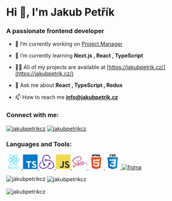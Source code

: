 <h1>Hi 👋, I'm Jakub Petřík</h1>
<h3>A passionate frontend developer</h3>

- 🔭 I’m currently working on [Project Manager](https://github.com/jakubpetrikcz/project-manager)

- 🌱 I’m currently learning **Next.js , React , TypeScript**

- 👨‍💻 All of my projects are available at [https://jakubpetrik.cz/](https://jakubpetrik.cz/)

- 💬 Ask me about **React , TypeScript , Redux**

- 📫 How to reach me **info@jakubpetrik.cz**

<h3 align="left">Connect with me:</h3>
<p align="left">
<a href="https://linkedin.com/in/jakubpetrikcz" target="blank"><img align="center" src="https://raw.githubusercontent.com/rahuldkjain/github-profile-readme-generator/master/src/images/icons/Social/linked-in-alt.svg" alt="jakubpetrikcz" height="30" width="40" /></a>
<a href="https://twitter.com/jakubpetrikcz" target="blank"><img align="center" src="https://raw.githubusercontent.com/rahuldkjain/github-profile-readme-generator/master/src/images/icons/Social/twitter.svg" alt="jakubpetrikcz" height="30" width="40" /></a>
</p>

<h3 align="left">Languages and Tools:</h3>
<p align="left"> 
  <a href="https://reactjs.org/" target="_blank" rel="noreferrer">
    <img src="https://raw.githubusercontent.com/devicons/devicon/master/icons/react/react-original-wordmark.svg" alt="react" width="40" height="40"/>
  </a>
  <a href="https://www.typescriptlang.org/" target="_blank" rel="noreferrer">
    <img src="https://raw.githubusercontent.com/devicons/devicon/master/icons/typescript/typescript-original.svg" alt="typescript" width="40" height="40"/>
  </a>
  <a href="https://redux.js.org" target="_blank" rel="noreferrer">
    <img src="https://raw.githubusercontent.com/devicons/devicon/master/icons/redux/redux-original.svg" alt="redux" width="40" height="40"/>
  </a>
  <a href="https://developer.mozilla.org/en-US/docs/Web/JavaScript" target="_blank" rel="noreferrer"> 
    <img src="https://raw.githubusercontent.com/devicons/devicon/master/icons/javascript/javascript-original.svg" alt="javascript" width="40" height="40"/> 
  </a> 
  <a href="https://sass-lang.com" target="_blank" rel="noreferrer">
    <img src="https://raw.githubusercontent.com/devicons/devicon/master/icons/sass/sass-original.svg" alt="sass" width="40" height="40"/>
  </a>
  <a href="https://www.w3.org/html/" target="_blank" rel="noreferrer"> 
    <img src="https://raw.githubusercontent.com/devicons/devicon/master/icons/html5/html5-original-wordmark.svg" alt="html5" width="40" height="40"/> 
  </a> 
  <a href="https://www.w3schools.com/css/" target="_blank" rel="noreferrer"> 
    <img src="https://raw.githubusercontent.com/devicons/devicon/master/icons/css3/css3-original-wordmark.svg" alt="css3" width="40" height="40"/> 
  </a> 
  <a href="https://www.figma.com/" target="_blank" rel="noreferrer">
    <img src="https://www.vectorlogo.zone/logos/figma/figma-icon.svg" alt="figma" width="40" height="40"/> 
  </a> 
</p>

<p><img align="left" src="https://github-readme-stats.vercel.app/api/top-langs?username=jakubpetrikcz&show_icons=true&locale=en&layout=compact" alt="jakubpetrikcz" /></p>

<p>&nbsp;<img align="center" src="https://github-readme-stats.vercel.app/api?username=jakubpetrikcz&show_icons=true&locale=en" alt="jakubpetrikcz" /></p>

<p><img align="center" src="https://github-readme-streak-stats.herokuapp.com/?user=jakubpetrikcz&" alt="jakubpetrikcz" /></p>
